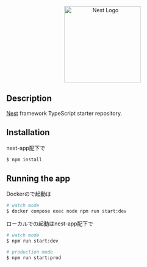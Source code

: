 <p align="center">
  <a href="http://nestjs.com/" target="blank"><img src="https://nestjs.com/img/logo-small.svg" width="200" alt="Nest Logo" /></a>
</p>

## Description

[Nest](https://github.com/nestjs/nest) framework TypeScript starter repository.

## Installation

nest-app配下で

```bash
$ npm install
```

## Running the app

Dockerので起動は

```bash
# watch mode
$ docker compose exec node npm run start:dev

```

ローカルでの起動はnest-app配下で
```bash
# watch mode
$ npm run start:dev

# production mode
$ npm run start:prod
```
